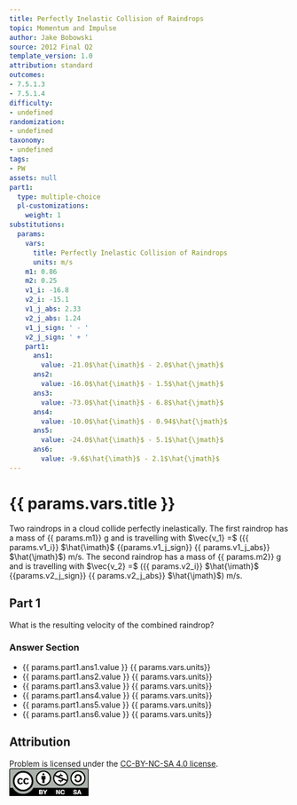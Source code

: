 ```yaml
---
title: Perfectly Inelastic Collision of Raindrops
topic: Momentum and Impulse
author: Jake Bobowski
source: 2012 Final Q2
template_version: 1.0
attribution: standard
outcomes:
- 7.5.1.3
- 7.5.1.4
difficulty:
- undefined
randomization:
- undefined
taxonomy:
- undefined
tags:
- PW
assets: null
part1:
  type: multiple-choice
  pl-customizations:
    weight: 1
substitutions:
  params:
    vars:
      title: Perfectly Inelastic Collision of Raindrops
      units: m/s
    m1: 0.86
    m2: 0.25
    v1_i: -16.8
    v2_i: -15.1
    v1_j_abs: 2.33
    v2_j_abs: 1.24
    v1_j_sign: ' - '
    v2_j_sign: ' + '
    part1:
      ans1:
        value: -21.0$\hat{\imath}$ - 2.0$\hat{\jmath}$
      ans2:
        value: -16.0$\hat{\imath}$ - 1.5$\hat{\jmath}$
      ans3:
        value: -73.0$\hat{\imath}$ - 6.8$\hat{\jmath}$
      ans4:
        value: -10.0$\hat{\imath}$ - 0.94$\hat{\jmath}$
      ans5:
        value: -24.0$\hat{\imath}$ - 5.1$\hat{\jmath}$
      ans6:
        value: -9.6$\hat{\imath}$ - 2.1$\hat{\jmath}$
---
```

# {{ params.vars.title }}
Two raindrops in a cloud collide perfectly inelastically. The first raindrop has a mass of {{ params.m1}} g and is travelling with $\vec{v_1} =$ ({{ params.v1_i}} $\hat{\imath}$ {{params.v1_j_sign}} {{ params.v1_j_abs}} $\hat{\jmath}$) m/s.
The second raindrop has a mass of {{ params.m2}} g and is travelling with $\vec{v_2} =$ ({{ params.v2_i}} $\hat{\imath}$ {{params.v2_j_sign}} {{ params.v2_j_abs}} $\hat{\jmath}$) m/s.

## Part 1

What is the resulting velocity of the combined raindrop?

### Answer Section

- {{ params.part1.ans1.value }} {{ params.vars.units}}
- {{ params.part1.ans2.value }} {{ params.vars.units}}
- {{ params.part1.ans3.value }} {{ params.vars.units}}
- {{ params.part1.ans4.value }} {{ params.vars.units}}
- {{ params.part1.ans5.value }} {{ params.vars.units}}
- {{ params.part1.ans6.value }} {{ params.vars.units}}

## Attribution

Problem is licensed under the [CC-BY-NC-SA 4.0 license](https://creativecommons.org/licenses/by-nc-sa/4.0/).<br> ![The Creative Commons 4.0 license requiring attribution-BY, non-commercial-NC, and share-alike-SA license.](https://raw.githubusercontent.com/firasm/bits/master/by-nc-sa.png)